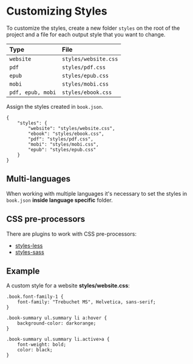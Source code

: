 # Customizing Styles

To customize the styles, create a new folder `styles` on the root of the project and a file for each output style that you want to change.

| Type | File |
| :--- | :--- |
| `website` | `styles/website.css` |
| `pdf` | `styles/pdf.css` |
| `epub` | `styles/epub.css` |
| `mobi` | `styles/mobi.css` |
| `pdf, epub, mobi` | `styles/ebook.css` |

Assign the styles created in `book.json`.

```
{
    "styles": {
        "website": "styles/website.css",
        "ebook": "styles/ebook.css",
        "pdf": "styles/pdf.css",
        "mobi": "styles/mobi.css",
        "epub": "styles/epub.css"
    }
}
```

## Multi-languages

When working with multiple languages it's necessary to set the styles in `book.json` **inside language specific** folder.

## CSS pre-processors

There are plugins to work with CSS pre-processors:

* [styles-less](https://plugins.gitbook.com/plugin/styles-less)
* [styles-sass](https://plugins.gitbook.com/plugin/styles-sass)

## Example

A custom style for a website **styles/website.css**:

```\`
.book.font-family-1 {
    font-family: "Trebuchet MS", Helvetica, sans-serif;
}

.book-summary ul.summary li a:hover {
    background-color: darkorange;
}

.book-summary ul.summary li.active>a {
    font-weight: bold;
    color: black;
}
```



